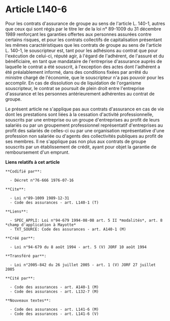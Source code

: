 # Article L140-6

Pour les contrats d'assurance de groupe au sens de l'article L. 140-1, autres que ceux qui sont régis par le titre Ier de la
loi n° 89-1009 du 31 décembre 1989 renforçant les garanties offertes aux personnes assurées contre certains risques, et pour
les contrats collectifs de capitalisation présentant les mêmes caractéristiques que les contrats de groupe au sens de
l'article L. 140-1, le souscripteur est, tant pour les adhésions au contrat que pour l'exécution de celui-ci, réputé agir, à
l'égard de l'adhérent, de l'assuré et du bénéficiaire, en tant que mandataire de l'entreprise d'assurance auprès de laquelle
le contrat a été souscrit, à l'exception des actes dont l'adhérent a été préalablement informé, dans des conditions fixées
par arrêté du ministre chargé de l'économie, que le souscripteur n'a pas pouvoir pour les accomplir.    En cas de dissolution
ou de liquidation de l'organisme souscripteur, le contrat se poursuit de plein droit entre l'entreprise d'assurance et les
personnes antérieurement adhérentes au contrat de groupe.

Le présent article ne s'applique pas aux contrats d'assurance en cas de vie dont les prestations sont liées à la cessation
d'activité professionnelle, souscrits par une entreprise ou un groupe d'entreprises au profit de leurs salariés ou par un
groupement professionnel représentatif d'entreprises au profit des salariés de celles-ci ou par une organisation
représentative d'une profession non salariée ou d'agents des collectivités publiques au profit de ses membres. Il ne
s'applique pas non plus aux contrats de groupe souscrits par un établissement de crédit, ayant pour objet la garantie de
remboursement d'un emprunt.

**Liens relatifs à cet article**

	**Codifié par**:

	  - Décret n°76-666 1976-07-16

	**Cite**:

	  - Loi n°89-1009 1989-12-31
	  - Code des assurances - art. L140-1 (T)

	**Liens**:

	  - SPEC_APPLI: Loi n°94-679 1994-08-08 art. 5 II *modalités*, art. 8 *champ d'application à Mayotte*
	  - TXT_SOURCE: Code des assurances - art. A140-1 (M)

	**Créé par**:

	  - Loi n°94-679 du 8 août 1994 - art. 5 (V) JORF 10 août 1994

	**Transféré par**:

	  - Loi n°2005-842 du 26 juillet 2005 - art. 1 (V) JORF 27 juillet 2005

	**Cité par**:

	  - Code des assurances - art. A140-1 (M)
	  - Code des assurances - art. L132-7 (M)

	**Nouveaux textes**:

	  - Code des assurances - art. L141-6 (M)
	  - Code des assurances - art. L141-6 (V)
